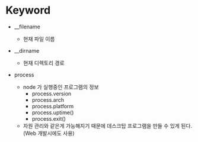 # Keyword

- \_\_filename

  - 현재 파일 이름

- \_\_dirname

  - 현재 디렉토리 경로

- process

  - node 가 실행중인 프로그램의 정보
    - process.version
    - process.arch
    - process.platform
    - process.uptime()
    - process.exit()
  - 자원 관리와 같은게 가능해지기 때문에 데스크탑 프로그램을 만들 수 있게 된다. (Web 개발시에도 사용)
